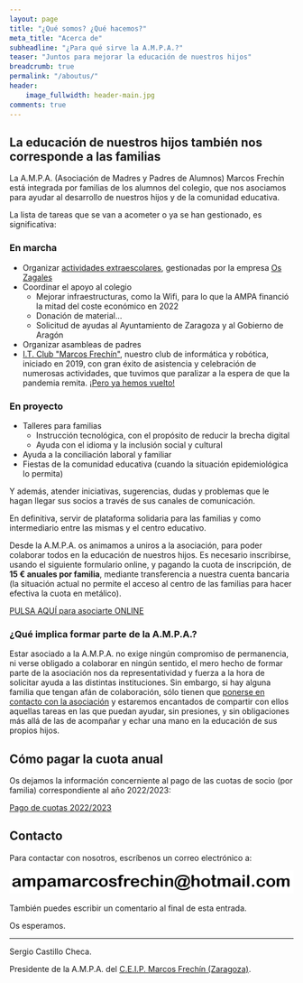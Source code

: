```yaml
---
layout: page
title: "¿Qué somos? ¿Qué hacemos?"
meta_title: "Acerca de"
subheadline: "¿Para qué sirve la A.M.P.A.?"
teaser: "Juntos para mejorar la educación de nuestros hijos"
breadcrumb: true
permalink: "/aboutus/"
header:
    image_fullwidth: header-main.jpg
comments: true
---
```

<!--more-->

## La educación de nuestros hijos también nos corresponde a las familias

La A.M.P.A. (Asociación de Madres y Padres de Alumnos) Marcos Frechín está integrada por familias de los alumnos del colegio, que nos asociamos para ayudar al desarrollo de nuestros hijos y de la comunidad educativa.

La lista de tareas que se van a acometer o ya se han gestionado, es significativa:

### En marcha

- Organizar [actividades extraescolares](/actividades/actividades2223), gestionadas por la empresa <a href="https://oszagales.com/" target="_blank">Os Zagales</a>
- Coordinar el apoyo al colegio
  - Mejorar infraestructuras, como la Wifi, para lo que la AMPA financió la mitad del coste económico en 2022
  - Donación de material...
  - Solicitud de ayudas al Ayuntamiento de Zaragoza y al Gobierno de Aragón
- Organizar asambleas de padres
- <a href="https://itclub.marcosfrechin.es/" target="_blank">I.T. Club "Marcos Frechín"</a>, nuestro club de informática y robótica, iniciado en 2019, con gran éxito de asistencia y celebración de numerosas actividades, que tuvimos que paralizar a la espera de que la pandemia remita. <a href="https://itclub.marcosfrechin.es/2022/09/15/itclubreset/" target="_blank">¡Pero ya hemos vuelto!</a>

### En proyecto

- Talleres para familias
  - Instrucción tecnológica, con el propósito de reducir la brecha digital
  - Ayuda con el idioma y la inclusión social y cultural
- Ayuda a la conciliación laboral y familiar
- Fiestas de la comunidad educativa (cuando la situación epidemiológica lo permita)

Y además, atender iniciativas, sugerencias, dudas y problemas que le hagan llegar sus socios a través de sus canales de comunicación.

En definitiva, servir de plataforma solidaria para las familias y como intermediario entre las mismas y el centro educativo.

Desde la A.M.P.A. os animamos a uniros a la asociación, para poder colaborar todos en la educación de nuestros hijos. Es necesario inscribirse, usando el siguiente formulario online, y pagando la cuota de inscripción, de **15 € anuales por familia**, mediante transferencia a nuestra cuenta bancaria (la situación actual no permite el acceso al centro de las familias para hacer efectiva la cuota en metálico).

<a href="https://forms.gle/KxVE1c1tiFNN5abQA" target="_blank" class="button large radius alert">PULSA AQUÍ para asociarte ONLINE</a>

### ¿Qué implica formar parte de la A.M.P.A.?

Estar asociado a la A.M.P.A. no exige ningún compromiso de permanencia, ni verse obligado a colaborar en ningún sentido, el mero hecho de formar parte de la asociación nos da representatividad y fuerza a la hora de solicitar ayuda a las distintas instituciones. Sin embargo, si hay alguna familia que tengan afán de colaboración, sólo tienen que [ponerse en contacto con la asociación](/contact) y estaremos encantados de compartir con ellos aquellas tareas en las que puedan ayudar, sin presiones, y sin obligaciones más allá de las de acompañar y echar una mano en la educación de sus propios hijos.

## Cómo pagar la cuota anual

Os dejamos la información concerniente al pago de las cuotas de socio (por familia) correspondiente al año 2022/2023:

[Pago de cuotas 2022/2023](/socios/cuotas2223)

## Contacto
Para contactar con nosotros, escríbenos un correo electrónico a:

[![Nuestra dirección de email](/images/email.png "Nuestra dirección de email")](mailto:ampamarcosfrechin@hotmail.com)

También puedes escribir un comentario al final de esta entrada.

Os esperamos.

--------------------------------
Sergio Castillo Checa.

Presidente de la A.M.P.A. del <a href="http://ceipmarcosfrechin.catedu.es/" target="_blank">C.E.I.P. Marcos Frechín (Zaragoza)</a>.
